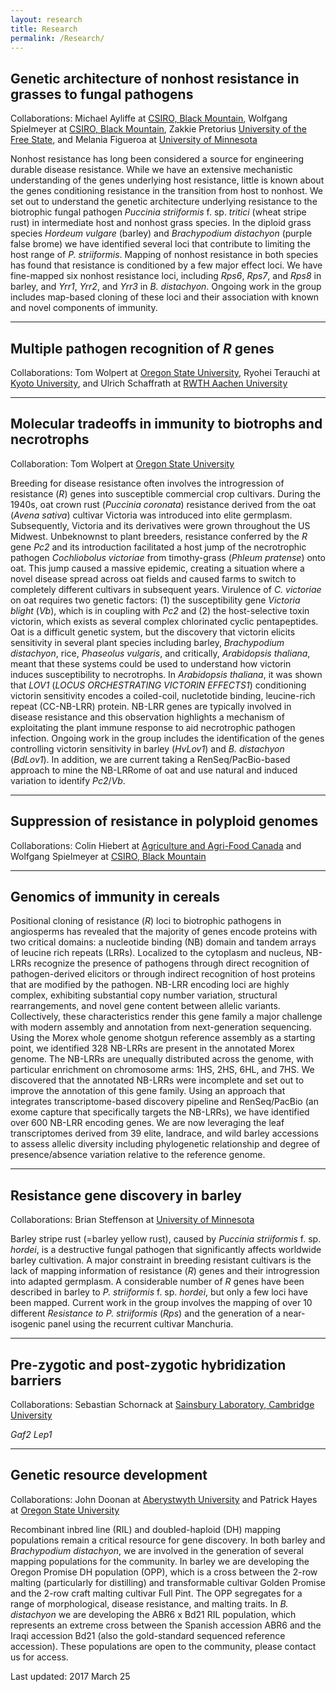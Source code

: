 ```yaml
---
layout: research
title: Research
permalink: /Research/
---
```


## Genetic architecture of nonhost resistance in grasses to fungal pathogens
Collaborations: Michael Ayliffe at [CSIRO, Black Mountain](https://www.csiro.au/en/Locations/ACT/Black-Mountain), Wolfgang Spielmeyer at [CSIRO, Black Mountain](https://www.csiro.au/en/Locations/ACT/Black-Mountain), Zakkie Pretorius [University of the Free State](http://www.ufs.ac.za/natagri/departments-and-divisions/plant-sciences-home), and Melania Figueroa at [University of Minnesota](https://plpa.cfans.umn.edu/people/faculty/melania-figueroa)

Nonhost resistance has long been considered a source for engineering durable disease resistance. While we have an extensive mechanistic understanding of the genes underlying host resistance, little is known about the genes conditioning resistance in the transition from host to nonhost. We set out to understand the genetic architecture underlying resistance to the biotrophic fungal pathogen <i>Puccinia striiformis</i> f. sp. <i>tritici</i> (wheat stripe rust) in intermediate host and nonhost grass species. In the diploid grass species <i>Hordeum vulgare</i> (barley) and <i>Brachypodium distachyon</i> (purple false brome) we have identified several loci that contribute to limiting the host range of <i>P. striiformis</i>. Mapping of nonhost resistance in both species has found that resistance is conditioned by a few major effect loci. We have fine-mapped six nonhost resistance loci, including <i>Rps6</i>, <i>Rps7</i>, and <i>Rps8</i> in barley, and <i>Yrr1</i>, <i>Yrr2</i>, and <i>Yrr3</i> in <i>B. distachyon</i>. Ongoing work in the group includes map-based cloning of these loci and their association with known and novel components of immunity.

---

## Multiple pathogen recognition of <i>R</i> genes
Collaborations: Tom Wolpert at [Oregon State University](http://bpp.oregonstate.edu/wolpert), Ryohei Terauchi at [Kyoto University](http://www.kais.kyoto-u.ac.jp/english/overview/members/), and Ulrich Schaffrath at [RWTH Aachen University](http://www.bio3.rwth-aachen.de/)


---

## Molecular tradeoffs in immunity to biotrophs and necrotrophs
Collaboration: Tom Wolpert at [Oregon State University](http://bpp.oregonstate.edu/wolpert)

Breeding for disease resistance often involves the introgression of resistance (<i>R</i>) genes into susceptible commercial crop cultivars. During the 1940s, oat crown rust (<i>Puccinia coronata</i>) resistance derived from the oat (<i>Avena sativa</i>) cultivar Victoria was introduced into elite germplasm. Subsequently, Victoria and its derivatives were grown throughout the US Midwest. Unbeknownst to plant breeders, resistance conferred by the <i>R</i> gene <i>Pc2</i> and its introduction facilitated a host jump of the necrotrophic pathogen <i>Cochliobolus victoriae</i> from timothy-grass (<i>Phleum pratense</i>) onto oat. This jump caused a massive epidemic, creating a situation where a novel disease spread across oat fields and caused farms to switch to completely different cultivars in subsequent years. Virulence of <i>C. victoriae</i> on oat requires two genetic factors: (1) the susceptibility gene <i>Victoria blight</i> (<i>Vb</i>), which is in coupling with <i>Pc2</i> and (2) the host-selective toxin victorin, which exists as several complex chlorinated cyclic pentapeptides. Oat is a difficult genetic system, but the discovery that victorin elicits sensitivity in several plant species including barley, <i>Brachypodium distachyon</i>, rice, <i>Phaseolus vulgaris</i>, and critically, <i>Arabidopsis thaliana</i>, meant that these systems could be used to understand how victorin induces susceptibility to necrotrophs. In <i>Arabidopsis thaliana</i>, it was shown that <i>LOV1</i> (<i>LOCUS ORCHESTRATING VICTORIN EFFECTS1</i>) conditioning victorin sensitivity encodes a coiled-coil, nucletotide binding, leucine-rich repeat (CC-NB-LRR) protein. NB-LRR genes are typically involved in disease resistance and this observation highlights a mechanism of exploitating the plant immune response to aid necrotrophic pathogen infection. Ongoing work in the group includes the identification of the genes controlling victorin sensitivity in barley (<i>HvLov1</i>) and <i>B. distachyon</i> (<i>BdLov1</i>). In addition, we are current taking a RenSeq/PacBio-based approach to mine the NB-LRRome of oat and use natural and induced variation to identify <i>Pc2</i>/<i>Vb</i>.

---

## Suppression of resistance in polyploid genomes
Collaborations: Colin Hiebert at [Agriculture and Agri-Food Canada](http://www.agr.gc.ca/eng/science-and-innovation/research-centres/manitoba/morden-research-and-development-centre/scientific-staff-and-expertise/hiebert-colin-phd/?id=1272636174163) and Wolfgang Spielmeyer at [CSIRO, Black Mountain](https://www.csiro.au/en/Locations/ACT/Black-Mountain)

 

---

## Genomics of immunity in cereals

Positional cloning of resistance (<i>R</i>) loci to biotrophic pathogens in angiosperms has revealed that the majority of genes encode proteins with two critical domains: a nucleotide binding (NB) domain and tandem arrays of leucine rich repeats (LRRs). Localized to the cytoplasm and nucleus, NB-LRRs recognize the presence of pathogens through direct recognition of pathogen-derived elicitors or through indirect recognition of host proteins that are modified by the pathogen. NB-LRR encoding loci are highly complex, exhibiting substantial copy number variation, structural rearrangements, and novel gene content between allelic variants. Collectively, these characteristics render this gene family a major challenge with modern assembly and annotation from next-generation sequencing. Using the Morex whole genome shotgun reference assembly as a starting point, we identified 328 NB-LRRs are present in the annotated Morex genome. The NB-LRRs are unequally distributed across the genome, with particular enrichment on chromosome arms: 1HS, 2HS, 6HL, and 7HS. We discovered that the annotated NB-LRRs were incomplete and set out to improve the annotation of this gene family. Using an approach that integrates transcriptome-based discovery pipeline and RenSeq/PacBio (an exome capture that specifically targets the NB-LRRs), we have identified over 600 NB-LRR encoding genes. We are now leveraging the leaf transcriptomes derived from 39 elite, landrace, and wild barley accessions to assess allelic diversity including phylogenetic relationship and degree of presence/absence variation relative to the reference genome.

---

## Resistance gene discovery in barley
Collaborations: Brian Steffenson at [University of Minnesota](https://plpa.cfans.umn.edu/people/faculty/brian-steffenson)


Barley stripe rust (=barley yellow rust), caused by <i>Puccinia striiformis</i> f. sp. <i>hordei</i>, is a destructive fungal pathogen that significantly affects worldwide barley cultivation. A major constraint in breeding resistant cultivars is the lack of mapping information of resistance (<i>R</i>) genes and their introgression into adapted germplasm. A considerable number of <i>R</i> genes have been described in barley to <i>P. striiformis</i> f. sp. <i>hordei</i>, but only a few loci have been mapped. Current work in the group involves the mapping of over 10 different <i>Resistance to P. striiformis</i> (<i>Rps</i>) and the generation of a near-isogenic panel using the recurrent cultivar Manchuria.

---

## Pre-zygotic and post-zygotic hybridization barriers
Collaborations: Sebastian Schornack at [Sainsbury Laboratory, Cambridge University](http://www.slcu.cam.ac.uk/research/schornack-group)

<i>Gaf2</i>
<i>Lep1</i>

---

## Genetic resource development
Collaborations: John Doonan at [Aberystwyth University](https://www.aber.ac.uk/en/ibers/staff-profiles/listing/profile/jhd2) and Patrick Hayes at [Oregon State University](http://barleyworld.org/)

Recombinant inbred line (RIL) and doubled-haploid (DH) mapping populations remain a critical resource for gene discovery. In both barley and <i>Brachypodium distachyon</i>, we are involved in the generation of several mapping populations for the community. In barley we are developing the Oregon Promise DH population (OPP), which is a cross between the 2-row malting (particularly for distilling) and transformable cultivar Golden Promise and the 2-row craft malting cultivar Full Pint. The OPP segregates for a range of morphological, disease resistance, and malting traits. In <i>B. distachyon</i> we are developing the ABR6 x Bd21 RIL population, which represents an extreme cross between the Spanish accession ABR6 and the Iraqi accession Bd21 (also the gold-standard sequenced reference accession). These populations are open to the community, please contact us for access.

Last updated: 2017 March 25
